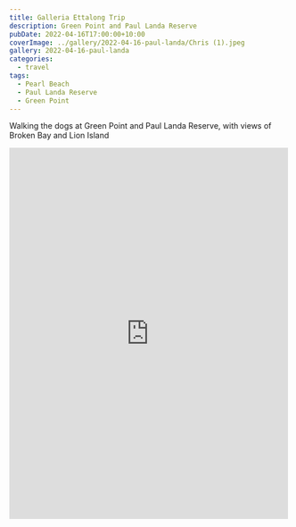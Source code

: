 ```yaml
---
title: Galleria Ettalong Trip
description: Green Point and Paul Landa Reserve
pubDate: 2022-04-16T17:00:00+10:00
coverImage: ../gallery/2022-04-16-paul-landa/Chris (1).jpeg
gallery: 2022-04-16-paul-landa
categories:
  - travel
tags:
  - Pearl Beach
  - Paul Landa Reserve
  - Green Point
---
```


Walking the dogs at Green Point and Paul Landa Reserve, with views of Broken Bay and Lion Island

<iframe src="https://www.facebook.com/plugins/post.php?href=https%3A%2F%2Fwww.facebook.com%2Fchris1.tham%2Fposts%2Fpfbid0q8xsvUuTQqaRyvcq48KC8YvjbuW55rVFQCSr8LkZnjkwEGWJNpPFZXstxChDyo3Jl&show_text=true&width=500" width="500" height="665" style="border:none;overflow:hidden" scrolling="no" frameborder="0" allowfullscreen="true" allow="autoplay; clipboard-write; encrypted-media; picture-in-picture; web-share"></iframe>
